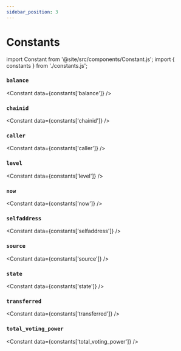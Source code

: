 ```yaml
---
sidebar_position: 3
---
```


# Constants

<!-- Custom component -->
import Constant from '@site/src/components/Constant.js';
import { constants } from './constants.js';

### `balance`

<Constant data={constants['balance']} />

### `chainid`

<Constant data={constants['chainid']} />

### `caller`

<Constant data={constants['caller']} />

### `level`

<Constant data={constants['level']} />

### `now`

<Constant data={constants['now']} />

### `selfaddress`

<Constant data={constants['selfaddress']} />

### `source`

<Constant data={constants['source']} />

### `state`

<Constant data={constants['state']} />

### `transferred`

<Constant data={constants['transferred']} />

### `total_voting_power`

<Constant data={constants['total_voting_power']} />

